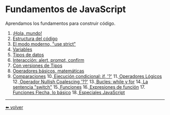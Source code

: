 # Fundamentos de JavaScript

Aprendamos los fundamentos para construir código.

1. [¡Hola, mundo!]()
2. [Estructura del código]()
3. [El modo moderno, "use strict"]()
4. [Variables]()
5. [Tipos de datos]()
6. [Interacción: alert, prompt, confirm]()
7. [Con versiones de Tipos]()
8. [Operadores básicos, matemáticas]()
9. [Comparaciones]()
10.[ Ejecución condicional: if, '?']()
11.[ Operadores Lógicos]()
12.[ Operador Nullish Coalescing '??']()
13.[ Bucles: while y for]()
14.[ La sentencia "switch"]()
15.[ Funciones]()
16.[ Expresiones de función]()
17.[ Funciones Flecha, lo básico]()
18.[ Especiales JavaScript]()

---
[⬅️ volver](https://github.com/VictorHugoAguilar/javascript-interview-questions-explained/blob/main/theory/readme.md)